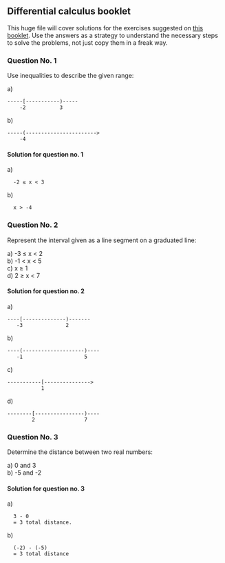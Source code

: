 ## Differential calculus booklet

This huge file will cover solutions for the exercises suggested on [this booklet](https://drive.google.com/file/d/0B977UW2k4o7acmZ6SkFXZm1LTUk/view). Use the answers as a strategy to understand the necessary steps to solve the problems, not just copy them in a freak way.

### Question No. 1

Use inequalities to describe the given range:

a)
```
-----[-----------)-----
    -2           3
```

b)
```
-----(----------------------->
    -4           
```

#### Solution for question no. 1

a)
```
  -2 ≤ x < 3
```

b)
```
  x > -4
```

### Question No. 2

Represent the interval given as a line segment on a graduated line:

a) -3 ≤ x < 2  
b) -1 < x < 5  
c) x ≥ 1  
d) 2 ≥ x < 7  

#### Solution for question no. 2

a)
```
----[--------------)-------
   -3              2
```

b)
```
----(--------------------)----
   -1                    5
```

c)
```
-----------[--------------->
           1
```

d)
```
--------[----------------)----
        2                7
```

### Question No. 3

Determine the distance between two real numbers:

a) 0 and 3  
b) -5 and -2  

#### Solution for question no. 3

a)
```
  3 - 0
  = 3 total distance.
```

b)
```
  (-2) - (-5)
  = 3 total distance
```
